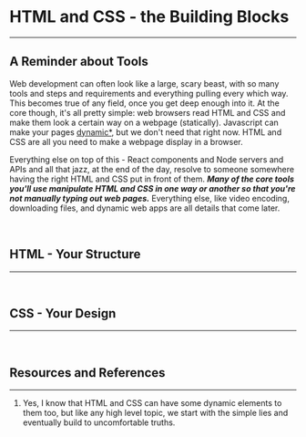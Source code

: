 # HTML and CSS - the Building Blocks
<hr>

## A Reminder about Tools

Web development can often look like a large, scary beast, with so many tools and steps and requirements and everything pulling every which way. This becomes true of any field, once you get deep enough into it. At the core though, it's all pretty simple: web browsers read HTML and CSS and make them look a certain way on a webpage (statically). Javascript can make your pages [dynamic*](`#`resources-and-references), but we don't need that right now. HTML and CSS are all you need to make a webpage display in a browser. 

Everything else on top of this - React components and Node servers and APIs and all that jazz, at the end of the day, resolve to someone somewhere having the right HTML and CSS put in front of them. _**Many of the core tools you'll use manipulate HTML and CSS in one way or another so that you're not manually typing out web pages.**_ Everything else, like video encoding, downloading files, and dynamic web apps are all details that come later. 

<br>

## HTML - Your Structure
<hr>

<br>

## CSS - Your Design
<hr>

<br>

## Resources and References
<hr>

1. Yes, I know that HTML and CSS can have some dynamic elements to them too, but like any high level topic, we start with the simple lies and eventually build to uncomfortable truths. 